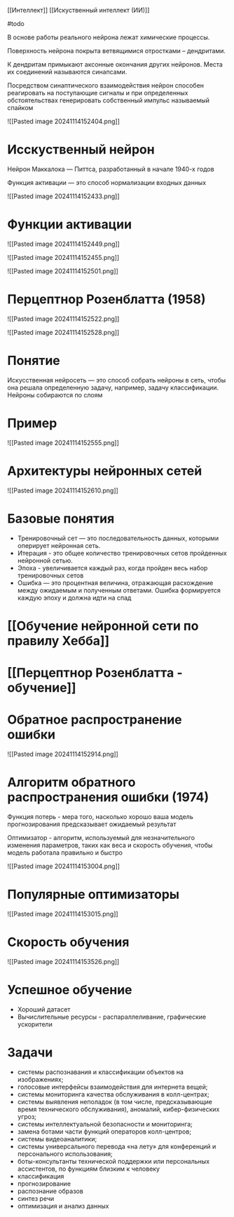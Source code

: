 [[Интеллект]] [[Искуственный интеллект (ИИ)]]

#todo 

В основе работы реального нейрона лежат химические процессы.

Поверхность нейрона покрыта ветвящимися отростками – дендритами.

К дендритам примыкают аксонные окончания других нейронов. Места их соединений называются синапсами.

Посредством синаптического взаимодействия нейрон способен реагировать на поступающие сигналы и при определенных обстоятельствах генерировать собственный импульс называемый спайком

![[Pasted image 20241114152404.png]]

# Исскуственный нейрон

Нейрон Маккалока — Питтса, разработанный в начале 1940-х годов

Функция активации — это способ нормализации входных данных

![[Pasted image 20241114152433.png]]

# Функции активации

![[Pasted image 20241114152449.png]]

![[Pasted image 20241114152455.png]]

![[Pasted image 20241114152501.png]]

# Перцептнор Розенблатта (1958)


![[Pasted image 20241114152522.png]]

![[Pasted image 20241114152528.png]]

# Понятие

Искусственная нейросеть — это способ собрать нейроны в сеть, чтобы она решала определенную задачу, например, задачу классификации. Нейроны собираются по слоям

# Пример

![[Pasted image 20241114152555.png]]

# Архитектуры нейронных сетей

![[Pasted image 20241114152610.png]]

# Базовые понятия

- Тренировочный сет — это последовательность данных, которыми оперирует нейронная сеть.
- Итерация - это общее количество тренировочных сетов пройденных нейронной сетью.
- Эпоха - увеличивается каждый раз, когда пройден весь набор тренировочных сетов
- Ошибка — это процентная величина, отражающая расхождение между ожидаемым и полученным ответами. Ошибка формируется каждую эпоху и должна идти на спад


# [[Обучение нейронной сети по правилу Хебба]]

# [[Перцептнор Розенблатта - обучение]]

# Обратное распространение ошибки

![[Pasted image 20241114152914.png]]

# Алгоритм обратного распространения ошибки (1974)

Функция потерь - мера того, насколько хорошо ваша модель прогнозирования предсказывает ожидаемый результат

Оптимизатор - алгоритм, используемый для незначительного изменения параметров, таких как веса и скорость обучения, чтобы модель работала правильно и быстро

![[Pasted image 20241114153004.png]]

# Популярные оптимизаторы

![[Pasted image 20241114153015.png]]


# Скорость обучения

![[Pasted image 20241114153526.png]]

# Успешное обучение

- Хороший датасет
- Вычислительные ресурсы - распараллеливание, графические ускорители
# Задачи

- системы распознавания и классификации объектов на изображениях;
- голосовые интерфейсы взаимодействия для интернета вещей;
- системы мониторинга качества обслуживания в колл-центрах;
- системы выявления неполадок (в том числе, предсказывающие время технического обслуживания), аномалий, кибер-физических угроз;
- системы интеллектуальной безопасности и мониторинга;
- замена ботами части функций операторов колл-центров;
- системы видеоаналитики;
- системы универсального перевода «на лету» для конференций и персонального использования;
- боты-консультанты технической поддержки или персональных ассистентов, по функциям близким к человеку 
- классификация
- прогнозирование
- распознание образов
- синтез речи
- оптимизация и анализ данных